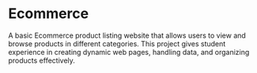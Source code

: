 # Ecommerce
A basic Ecommerce product listing website that allows users to view and browse products in different categories. This project gives student experience in creating dynamic web pages, handling data, and organizing products effectively.
